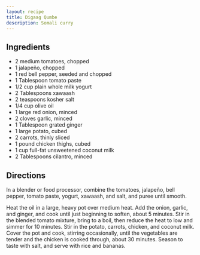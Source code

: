 ```yaml
---
layout: recipe
title: Digaag Qumbe
description: Somali curry
---
```


## Ingredients

* 2 medium tomatoes, chopped
* 1 jalapeño, chopped
* 1 red bell pepper, seeded and chopped
* 1 Tablespoon tomato paste
* 1/2 cup plain whole milk yogurt
* 2 Tablespoons xawaash
* 2 teaspoons kosher salt
* 1/4 cup olive oil
* 1 large red onion, minced
* 2 cloves garlic, minced
* 1 Tablespoon grated ginger
* 1 large potato, cubed
* 2 carrots, thinly sliced
* 1 pound chicken thighs, cubed
* 1 cup full-fat unsweetened coconut milk
* 2 Tablespoons cilantro, minced

## Directions

In a blender or food processor, combine the tomatoes, jalapeño, bell pepper, tomato paste, yogurt, xawaash, and salt, and puree until smooth.

Heat the oil in a large, heavy pot over medium heat. Add the onion, garlic, and ginger, and cook until just beginning to soften, about 5 minutes. Stir in the blended tomato mixture, bring to a boil, then reduce the heat to low and simmer for 10 minutes. Stir in the potato, carrots, chicken, and coconut milk. Cover the pot and cook, stirring occasionally, until the vegetables are tender and the chicken is cooked through, about 30 minutes. Season to taste with salt, and serve with rice and bananas.
